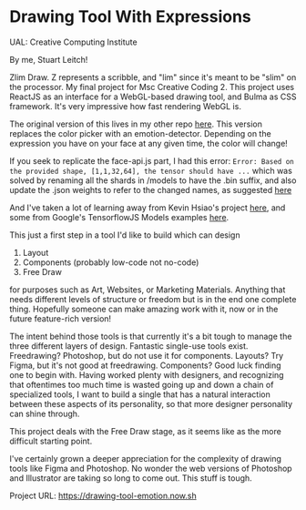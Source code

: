 # Drawing Tool With Expressions

UAL: Creative Computing Institute



By me, Stuart Leitch!


Zlim Draw. Z represents a scribble, and "lim" since it's meant to be "slim" on the processor. My final project for Msc Creative Coding 2. This project uses ReactJS as an interface for a WebGL-based drawing tool, and Bulma as CSS framework. It's very impressive how fast rendering WebGL is. 

The original version of this lives in my other repo [here](https://github.com/Toruitas/drawing-tool). This version replaces the color picker with an emotion-detector. Depending on the expression you have on your face at any given time, the color will change! 

If you seek to replicate the face-api.js part, I had this error: `Error: Based on the provided shape, [1,1,32,64], the tensor should have ...` which was solved by renaming all the shards in /models to have the .bin suffix, and also update the .json weights to refer to the changed names, as suggested [here](https://github.com/justadudewhohacks/face-api.js/issues/404)

And I've taken a lot of learning away from Kevin Hsiao's project [here](https://github.com/kevinisbest/FrontEnd-EmotionDetection), and some from Google's TensorflowJS Models examples [here](https://github.com/tensorflow/tfjs-models).

This just a first step in a tool I'd like to build which can design
1) Layout
2) Components (probably low-code not no-code)
3) Free Draw

for purposes such as Art, Websites, or Marketing Materials. Anything that needs different levels of structure or freedom but is in the end one complete thing. Hopefully someone can make amazing work with it, now or in the future feature-rich version!

The intent behind those tools is that currently it's a bit tough to manage the three different layers of design. Fantastic single-use tools exist. Freedrawing? Photoshop, but do not use it for components. Layouts? Try Figma, but it's not good at freedrawing. Components? Good luck finding one to begin with. Having worked plenty with designers, and recognizing that oftentimes too much time is wasted going up and down a chain of specialized tools, I want to build a single that has a natural interaction between these aspects of its personality, so that more designer personality can shine through.

This project deals with the Free Draw stage, as it seems like as the more difficult starting point.

I've certainly grown a deeper appreciation for the complexity of drawing tools like Figma and Photoshop. No wonder the web versions of Photoshop and Illustrator are taking so long to come out. This stuff is tough. 

Project URL: https://drawing-tool-emotion.now.sh